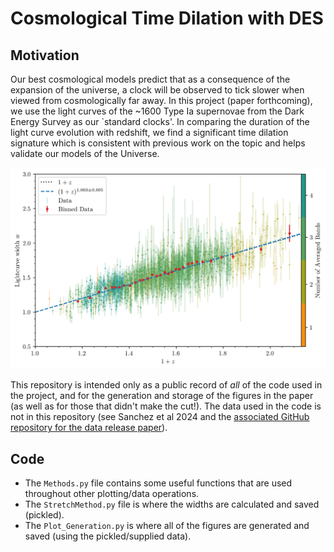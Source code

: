 # Cosmological Time Dilation with DES 
## Motivation
Our best cosmological models predict that as a consequence of the expansion of the universe, a clock will be observed to tick slower when viewed from cosmologically far away. In this project (paper forthcoming), we use the light curves of the ~1600 Type Ia supernovae from the Dark Energy Survey as our `standard clocks'. In comparing the duration of the light curve evolution with redshift, we find a significant time dilation signature which is consistent with previous work on the topic and helps validate our models of the Universe. 

![timedilation](/Images/AllAveWidths-vs-1+z-first1504.png)

This repository is intended only as a public record of _all_ of the code used in the project, and for the generation and storage of the figures in the paper (as well as for those that didn't make the cut!). The data used in the code is not in this repository (see Sanchez et al 2024 and the [associated GitHub repository for the data release paper](https://github.com/des-science/DES-SN5YR)). 
## Code
 - The `Methods.py` file contains some useful functions that are used throughout other plotting/data operations.
 - The `StretchMethod.py` file is where the widths are calculated and saved (pickled).
 - The `Plot_Generation.py` is where all of the figures are generated and saved (using the pickled/supplied data). 
